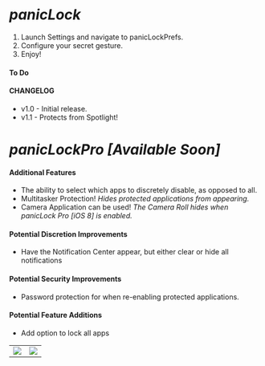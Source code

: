 # *panicLock*

1. Launch Settings and navigate to panicLockPrefs.
2. Configure your secret gesture.
3. Enjoy!



#### To Do ####


#### CHANGELOG ####
* v1.0 - Initial release.
* v1.1 - Protects from Spotlight!


# *panicLockPro [Available Soon]*

#### Additional Features ####
* The ability to select which apps to discretely disable, as opposed to all.
* Multitasker Protection! *Hides protected applications from appearing.*
* Camera Application can be used! *The Camera Roll hides when panicLock Pro [iOS 8] is enabled.*

#### Potential Discretion Improvements ####

* Have the Notification Center appear, but either clear or hide all notifications

#### Potential Security Improvements ####
* Password protection for when re-enabling protected applications.

#### Potential Feature Additions ####
* Add option to lock all apps


|  |  |
| ------------- | ------------- |
| ![](https://github.com/ruslan120101/panicLockiOS8/blob/master/Screenshots/appsImage.JPG)  | ![](https://github.com/ruslan120101/panicLockiOS8/blob/master/Screenshots/appsInList.JPG)  |




